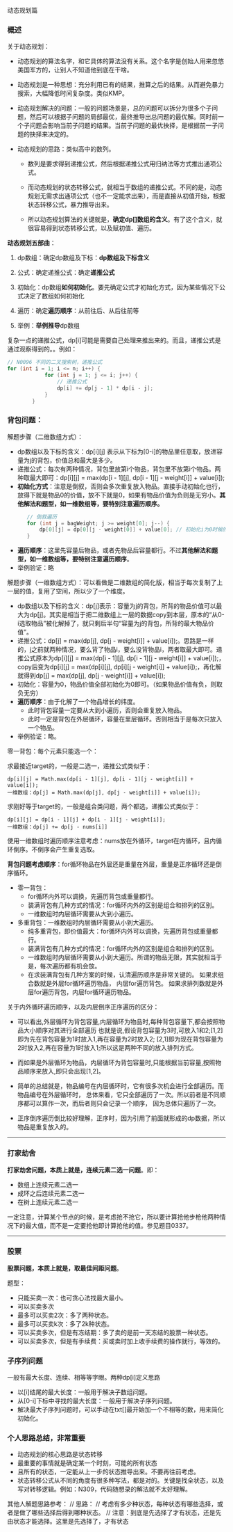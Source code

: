 动态规划篇

### 概述

关于动态规划：

- 动态规划的算法名字，和它具体的算法没有关系。这个名字是创始人用来忽悠美国军方的，让别人不知道他到底在干啥。

- 动态规划是一种思想：充分利用已有的结果，推算之后的结果。从而避免暴力搜索，大幅降低时间复杂度。类似KMP。

- 动态规划解决的问题：一般的问题场景是，总的问题可以拆分为很多个子问题，然后可以根据子问题的局部最优，最终推导出总问题的最优解。同时前一个子问题会影响当前子问题的结果。当前子问题的最优抉择，是根据前一子问题的抉择来决定的。

- 动态规划的思路：类似高中的数列。

  - 数列是要求得到递推公式，然后根据递推公式用归纳法等方式推出通项公式。
  
  - 而动态规划的状态转移公式，就相当于数组的递推公式。不同的是，动态规划无需求出通项公式（也不一定能求出来），而是直接从初值开始，根据状态转移公式，暴力推导出来。
  
  - 所以动态规划算法的关键就是，**确定dp[]数组的含义**。有了这个含义，就很容易得到状态转移公式，以及赋初值、遍历。

**动态规划五部曲**：

1. dp数组：确定dp数组及下标：**dp数组及下标含义**

2. 公式：确定递推公式：确定**递推公式**

3. 初始化：dp数组**如何初始化**。要先确定公式才初始化方式，因为某些情况下公式决定了数组如何初始化

4. 遍历：确定**遍历顺序**：从前往后、从后往前等

5. 举例：**举例推导**dp数组

复杂一点的递推公式，dp[i]可能是需要自己处理来推出来的。而且，递推公式是通过观察得到的。。例如：
```java
// N0096 不同的二叉搜索树，递推公式
for (int i = 1; i <= n; i++) {
            for (int j = 1; j <= i; j++) {
                // 递推公式
                dp[i] += dp[j - 1] * dp[i - j];
            }
        }
```

### 背包问题：

解题步骤（二维数组方式）：

- dp数组以及下标的含义：dp[i][j] 表示从下标为[0-i]的物品里任意取，放进容量为j的背包，价值总和最大是多少。
- 递推公式：每次有两种情况，背包里放第i个物品，背包里不放第i个物品。两种取最大即可：dp[i][j] = max(dp[i - 1][j], dp[i - 1][j - weight[i]] + value[i]);
- **初始化方式**：注意是倒叙，否则会多次重复放入物品。直接手动初始化也行，放得下就是物品0的价值，放不下就是0，如果有物品价值为负则是无穷小。**其他解法和题型，如一维数组等，要特别注意遍历顺序。**
   ```java
      // 倒叙遍历
      for (int j = bagWeight; j >= weight[0]; j--) {
          dp[0][j] = dp[0][j - weight[0]] + value[0]; // 初始化i为0时候的情况
      }
   ```
- **遍历顺序**：这里先容量后物品，或者先物品后容量都行。不过**其他解法和题型，如一维数组等，要特别注意遍历顺序**。
- 举例验证：略

解题步骤（一维数组方式）：可以看做是二维数组的简化版，相当于每次复制了上一层的值，复用了空间，所以少了一个维度。

- dp数组以及下标的含义：dp[j]表示：容量为j的背包，所背的物品价值可以最大为dp[j]。其实是相当于把二维数组上一层的数据copy到本层，原本的“从0-i选取物品”被化解掉了，就只剩后半句“容量为j的背包，所背的最大物品价值”。
- 递推公式：dp[j] = max(dp[j], dp[j - weight[i]] + value[i]);。思路是一样的，j之前就两种情况，要么背了物品i，要么没背物品i，两者取最大即可。递推公式原本为dp[i][j] = max(dp[i - 1][j], dp[i - 1][j - weight[i]] + value[i]);，copy后变为dp[i][j] = max(dp[i][j], dp[i][j - weight[i]] + value[i]);，再化解就得到dp[j] = max(dp[j], dp[j - weight[i]] + value[i]);
- 初始化：容量为0，物品价值全部初始化为0即可。（如果物品价值有负，则取负无穷）
- **遍历顺序**：由于化解了一个物品增长的纬度。
  - 此时背包容量一定要从大到小遍历，否则会重复放入物品。
  - 此时一定是背包在外层循环，容量在里层循环。否则相当于是每次只放入一个物品。
- 举例验证：略。

零一背包：每个元素只能选一个：

  求最接近target的，一般是二选一，递推公式类似于：
    
    dp[i][j] = Math.max(dp[i - 1][j], dp[i - 1][j - weight[i]] + value[i]);
    一维数组：dp[j] = Math.max(dp[j], dp[j - weight[i]] + value[i]);
  
  求刚好等于target的，一般是组合类问题，两个都选，递推公式类似于：
    
    dp[i][j] = dp[i - 1][j] + dp[i - 1][j - weight[i]];
    一维数组：dp[j] += dp[j - nums[i]]
  
  使用一维数组时遍历顺序注意考虑：nums放在外循环，target在内循环，且内循环倒序。不倒序会产生重复选取。
  
  **背包问题考虑顺序**：for循环物品在外层还是重量在外层，重量是正序循环还是倒序循环。

  
  - 零一背包： 
    - for循环内外可以调换，先遍历背包或重量都行。
    - 装满背包有几种方式的情况：for循环内外的区别是组合和排列的区别。
    - 一维数组时内层循环需要从大到小遍历。
  - 多重背包：一维数组时内层循环需要从小到大遍历。
    - 纯多重背包，即价值最大：for循环内外可以调换，先遍历背包或重量都行。
    - 装满背包有几种方式的情况：for循环内外的区别是组合和排列的区别。
    - 一维数组时内层循环需要从小到大遍历。所谓的物品无限，其实就相当于是，每次遍历都有机会放。
    - 在求装满背包有几种方案的时候，认清遍历顺序是非常关键的。 如果求组合数就是外层for循环遍历物品，
      内层for遍历背包。 如果求排列数就是外层for遍历背包，内层for循环遍历物品。
  
  关于内外循环遍历顺序，以及内层倒序正序遍历的区分：

  - 可以看出,外层循环为背包容量,内层循环为物品时,每种背包容量下,都会按照物品大小顺序对其进行全部遍历
  也就是说,假设背包容量为3时,可放入1和2;\[1,2\]即为先在背包容量为1时放入1,再在容量为2时放入2;
  \[2,1\]即为现在背包容量为2时放入2,再在容量为1时放入1;所以这是两种不同的放入排列方式。

  - 而如果是外层循环为物品，内层循环为背包容量时,只能根据当前容量,按照物品顺序来放入,即只会出现\[1,2\]。
  
  - 简单的总结就是，物品编号在内层循环时，它有很多次机会进行全部遍历。而物品编号在外层循环时，
    总体来看，它只全部遍历了一次。所以前者是不同顺序都可以算作一次，而后者则只会记录一个顺序，
    因为总体只遍历了一次。
  - 正序倒序遍历倒比较好理解，正序时，因为引用了前面就形成的dp数据，所以物品是重复放入的。

-----------------------------------
### 打家劫舍

**打家劫舍问题，本质上就是，连续元素二选一问题**。即：
- 数组上连续元素二选一
- 成环之后连续元素二选一
- 在树上连续元素二选一

一定注意，计算某个节点的时候，是考虑抢不抢它，所以要计算抢他步枪他两种情况下的最大值，而不是一定要抢他即计算抢他的值。参见题目0337。

-----------------------------------
### 股票
**股票问题，本质上就是，取最佳间距问题**。

题型：
- 只能买卖一次：也可贪心法找最大最小。
- 可以买卖多次
- 最多可以买卖2次：多了两种状态。
- 最多可以买卖k次：多了2k种状态。
- 可以买卖多次，但是有冻结期：多了卖的是前一天冻结的股票一种状态。
- 可以买卖多次，但是有手续费：买或卖时加上收手续费的操作就行，等效的。

### 子序列问题

一般有最大长度、连续、相等等字眼。两种dp[i]定义思路
 - 以[i]结尾的最大长度：一般用于解决子数组问题。
 - 从[0-i]下标中寻找的最大长度：一般用于解决子序列问题。
 - 解决最大子序列问题时，可以手动在txt[]最开始加一个不相等的数，用来简化初始化。

### 个人思路总结，非常重要
- 动态规划的核心思路是状态转移
- 最重要的事情就是确定某一个时刻，可能的所有状态
- 且所有的状态，一定能从上一步的状态推导出来。不要再往前考虑。
- 状态转移公式从不同的角度有很多种写法，都是对的。关键是找全状态，以及写对转移逻辑。例如：N309，代码随想录的解法就不太好理解。

其他人解题思路参考：
// 思路：
//     考虑有多少种状态，每种状态有哪些选择，或者是做了哪些选择后得到哪种状态。
//     注意：到底是先选择了才有状态，还是先由状态才能选择。这里是先选择了，才有状态
